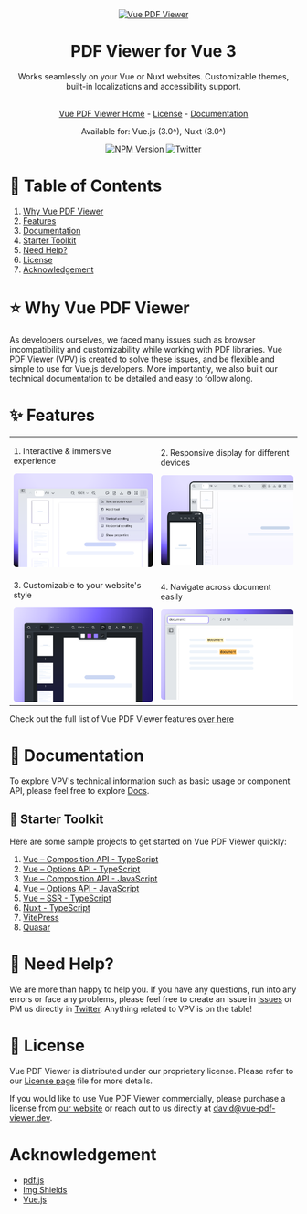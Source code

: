 <div align="center">
  <a href="https://www.vue-pdf-viewer.dev/" target="_blank">
    <picture>
      <source srcset="./assets/img/vue-pdf-viewer_logo_light.jpg" width="500">
      <img alt="Vue PDF Viewer" src="./assets/img/vue-pdf-viewer_logo_light.jpg width="500">
    </picture>
  </a>
</div>

<h1 align="center">PDF Viewer for Vue 3</h1>

<div align="center">
  Works seamlessly on your Vue or Nuxt websites. Customizable themes, built-in localizations and accessibility support.
</div>  
<br/>

<div align="center">
  
  [Vue PDF Viewer Home][vuepdfviewer] - [License](#page_facing_up-license) - [Documentation][vuepdfviewer-docs]
  
  Available for: Vue.js (3.0^), Nuxt (3.0^)

[![NPM Version](https://img.shields.io/npm/v/%40vue-pdf-viewer%2Fviewer)][npm]
[![Twitter](https://img.shields.io/twitter/follow/VuePDF?label=VuePDF&style=social)][twitter]

</div>


# :book: Table of Contents

1. [Why Vue PDF Viewer](#star-why-vue-pdf-viewer)
2. [Features](#sparkles-features)
3. [Documentation](#bookmark_tabs-documentation)
4. [Starter Toolkit](#pushpin-starter-toolkit)
5. [Need Help?](#raising_hand-need-help)
6. [License](#page_facing_up-license)
7. [Acknowledgement](#acknowledgement)


# :star: Why Vue PDF Viewer

As developers ourselves, we faced many issues such as browser incompatibility and customizability while working with PDF libraries. Vue PDF Viewer (VPV) is created to solve these issues, and be flexible and simple to use for Vue.js developers. More importantly, we also built our technical documentation to be detailed and easy to follow along.


# :sparkles: Features

<table>
  <tr>
    <td><p>1. Interactive & immersive experience</p><img src="./assets/img/vpv-feature-interactive.png" /></td>
    <td><p>2. Responsive display for different devices</p><img src="./assets/img/vpv-feature-responsive.png" /></td>
  </tr>
  <tr>
    <td><p>3. Customizable to your website's style</p><img src="./assets/img/vpv-feature-customizable.png" /></td>
    <td><p>4. Navigate across document easily</p><img src="./assets/img/vpv-feature-navigation.png" /></td>
  </tr>
</table>

Check out the full list of Vue PDF Viewer features [over here](https://www.vue-pdf-viewer.dev/features)


# :bookmark_tabs: Documentation

To explore VPV's technical information such as basic usage or component API, please feel free to explore [Docs][vuepdfviewer-docs].


## :pushpin: Starter Toolkit

Here are some sample projects to get started on Vue PDF Viewer quickly:

1. [Vue – Composition API - TypeScript](https://github.com/vue-pdf-viewer/starter-vpv-composition-ts) 
2. [Vue – Options API - TypeScript](https://github.com/vue-pdf-viewer/starter-vpv-options-ts)
3. [Vue – Composition API - JavaScript](https://github.com/vue-pdf-viewer/starter-vpv-composition-js)
4. [Vue – Options API - JavaScript](https://github.com/vue-pdf-viewer/starter-vpv-options-js)
5. [Vue – SSR - TypeScript](https://github.com/vue-pdf-viewer/starter-vpv-ssr-vue-ts)
6. [Nuxt - TypeScript](https://github.com/vue-pdf-viewer/starter-vpv-nuxt-ts)
7. [VitePress](https://github.com/vue-pdf-viewer/starter-vpv-vitepress)
8. [Quasar](https://github.com/vue-pdf-viewer/starter-vpv-quasar)


# :raising_hand: Need Help?

We are more than happy to help you. If you have any questions, run into any errors or face any problems, please feel free to create an issue in [Issues](../../issues) or PM us directly in [Twitter][twitter]. Anything related to VPV is on the table!


# :page_facing_up: License

Vue PDF Viewer is distributed under our proprietary license. Please refer to our [License page](https://www.vue-pdf-viewer.dev/license-agreement) file for more details.

If you would like to use Vue PDF Viewer commercially, please purchase a license from [our website][vuepdfviewer] or reach out to us directly at [david@vue-pdf-viewer.dev](mailto:david@vue-pdf-viewer.dev).


# Acknowledgement

- [pdf.js](https://github.com/mozilla/pdf.js)
- [Img Shields](https://shields.io)
- [Vue.js](https://vuejs.org/)

[twitter]: https://x.com/VuePDF
[vuepdfviewer]: https://www.vue-pdf-viewer.dev
[vuepdfviewer-docs]: https://docs.vue-pdf-viewer.dev
[npm]: https://www.npmjs.com/package/@vue-pdf-viewer/viewer
